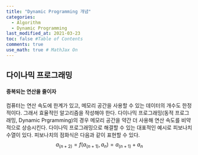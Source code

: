 ```yaml
---
title: "Dynamic Programming 개념"
categories: 
  - Algorithm
  - Dynamic Programming
last_modified_at: 2021-03-23
toc: false #Table of Contents
comments: true
use_math: true # MathJax On
---
```


## 다이나믹 프로그래밍

#### 중복되는 연산을 줄이자

컴퓨터는 연산 속도에 한계가 있고, 메모리 공간을 사용할 수 있는 데이터의 개수도 한정적이다. 그래서 효율적인 알고리즘을 작성해야 한다.  다이나믹 프로그래밍(동적 프로그래밍, Dynamic Prgramming)의 경우 메모리 공간을 약간 더 사용해 연산 속도를 비약적으로 상승시킨다. 다이나믹 프로그래밍으로 해결할 수 있는 대표적인 예시로 피보나치 수열이 있다. 피보나치의 점화식은 다음과 같이 표현할 수 있다. 
$$a_(n+2) = f(a_(n+1), a_n) = a_(n+1) + a_n $$
